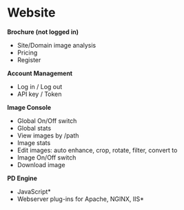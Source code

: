 # Website
**Brochure (not logged in)**
* Site/Domain image analysis
* Pricing
* Register

**Account Management**
* Log in / Log out
* API key / Token

**Image Console**
* Global On/Off switch
* Global stats
* View images by /path
* Image stats
* Edit images: auto enhance, crop, rotate, filter, convert to
* Image On/Off switch
* Download image

**PD Engine**
* JavaScript*
* Webserver plug-ins for Apache, NGINX, IIS*





